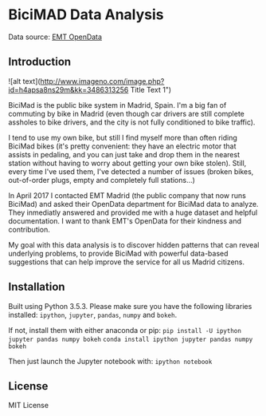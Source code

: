 # BiciMAD Data Analysis

Data source: [EMT OpenData](http://opendata.emtmadrid.es)

## Introduction

![alt text](http://www.imageno.com/image.php?id=h4apsa8ns29m&kk=3486313256 Title Text 1")


BiciMad is the public bike system in Madrid, Spain. I'm a big fan of commuting by bike in Madrid (even though car drivers are still complete assholes to bike drivers, and the city is not fully conditioned to bike traffic).

I tend to use my own bike, but still I find myself more than often riding BiciMad bikes (it's pretty convenient: they have an electric motor that assists in pedaling, and you can just take and drop them in the nearest station without having to worry about getting your own bike stolen). Still, every time I've used them, I've detected a number of issues (broken bikes, out-of-order plugs, empty and completely full stations...)

In April 2017 I contacted EMT Madrid (the public company that now runs BiciMad) and asked their OpenData department for BiciMad data to analyze. They inmediatly answered and provided me with a huge dataset and helpful documentation. I want to thank EMT's OpenData for their kindness and contribution.

My goal with this data analysis is to discover hidden patterns that can reveal underlying problems, to provide BiciMad with powerful data-based suggestions that can help improve the service for all us Madrid citizens.

## Installation

Built using Python 3.5.3.
Please make sure you have the following libraries installed: `ipython`, `jupyter`, `pandas`, `numpy` and `bokeh`.

If not, install them with either anaconda or pip:
`pip install -U ipython jupyter pandas numpy bokeh`
`conda install ipython jupyter pandas numpy bokeh`

Then just launch the Jupyter notebook with:
`ipython notebook`


## License

MIT License